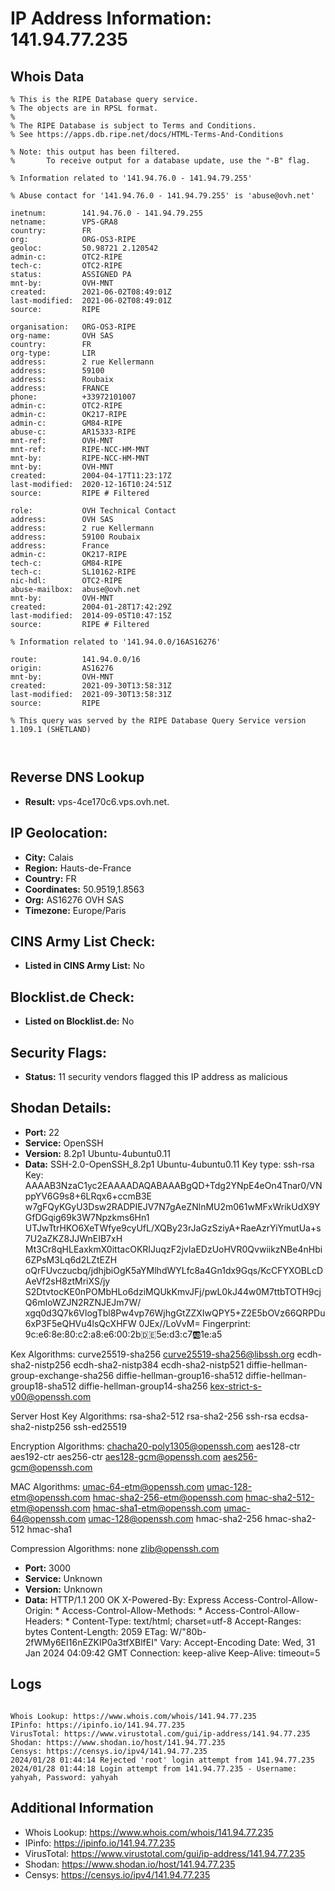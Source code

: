 # IP Address Information: 141.94.77.235

## Whois Data
```
% This is the RIPE Database query service.
% The objects are in RPSL format.
%
% The RIPE Database is subject to Terms and Conditions.
% See https://apps.db.ripe.net/docs/HTML-Terms-And-Conditions

% Note: this output has been filtered.
%       To receive output for a database update, use the "-B" flag.

% Information related to '141.94.76.0 - 141.94.79.255'

% Abuse contact for '141.94.76.0 - 141.94.79.255' is 'abuse@ovh.net'

inetnum:        141.94.76.0 - 141.94.79.255
netname:        VPS-GRA8
country:        FR
org:            ORG-OS3-RIPE
geoloc:         50.98721 2.120542
admin-c:        OTC2-RIPE
tech-c:         OTC2-RIPE
status:         ASSIGNED PA
mnt-by:         OVH-MNT
created:        2021-06-02T08:49:01Z
last-modified:  2021-06-02T08:49:01Z
source:         RIPE

organisation:   ORG-OS3-RIPE
org-name:       OVH SAS
country:        FR
org-type:       LIR
address:        2 rue Kellermann
address:        59100
address:        Roubaix
address:        FRANCE
phone:          +33972101007
admin-c:        OTC2-RIPE
admin-c:        OK217-RIPE
admin-c:        GM84-RIPE
abuse-c:        AR15333-RIPE
mnt-ref:        OVH-MNT
mnt-ref:        RIPE-NCC-HM-MNT
mnt-by:         RIPE-NCC-HM-MNT
mnt-by:         OVH-MNT
created:        2004-04-17T11:23:17Z
last-modified:  2020-12-16T10:24:51Z
source:         RIPE # Filtered

role:           OVH Technical Contact
address:        OVH SAS
address:        2 rue Kellermann
address:        59100 Roubaix
address:        France
admin-c:        OK217-RIPE
tech-c:         GM84-RIPE
tech-c:         SL10162-RIPE
nic-hdl:        OTC2-RIPE
abuse-mailbox:  abuse@ovh.net
mnt-by:         OVH-MNT
created:        2004-01-28T17:42:29Z
last-modified:  2014-09-05T10:47:15Z
source:         RIPE # Filtered

% Information related to '141.94.0.0/16AS16276'

route:          141.94.0.0/16
origin:         AS16276
mnt-by:         OVH-MNT
created:        2021-09-30T13:58:31Z
last-modified:  2021-09-30T13:58:31Z
source:         RIPE

% This query was served by the RIPE Database Query Service version 1.109.1 (SHETLAND)



```
## Reverse DNS Lookup
- **Result:** vps-4ce170c6.vps.ovh.net.

## IP Geolocation:
- **City:** Calais
- **Region:** Hauts-de-France
- **Country:** FR
- **Coordinates:** 50.9519,1.8563
- **Org:** AS16276 OVH SAS
- **Timezone:** Europe/Paris

## CINS Army List Check:
- **Listed in CINS Army List:** 
No

## Blocklist.de Check:
- **Listed on Blocklist.de:** 
No

## Security Flags:
- **Status:** 11 security vendors flagged this IP address as malicious

## Shodan Details:
- **Port:** 22
- **Service:** OpenSSH
- **Version:** 8.2p1 Ubuntu-4ubuntu0.11
- **Data:** SSH-2.0-OpenSSH_8.2p1 Ubuntu-4ubuntu0.11
Key type: ssh-rsa
Key: AAAAB3NzaC1yc2EAAAADAQABAAABgQD+Tdg2YNpE4eOn4Tnar0/VNppYV6G9s8+6LRqx6+ccmB3E
w7gFQyKGyU3Dsw2RADPIEJV7N7gAeZNlnMU2m061wMFxWrikUdX9YGfDGqig69k3W7Npzkms6Hn1
UTJwTtrHKO6XeTWfye9cyUfL/XQBy23rJaGzSziyA+RaeAzrYiYmutUa+s7U2aZKZ8JJWnEIB7xH
Mt3Cr8qHLEaxkmX0ittacOKRIJuqzF2jvIaEDzUoHVR0QvwiikzNBe4nHbi6ZPsM3Lq6d2LZtEZH
oQrFUvczucbq/jdhjbiOgK5aYMlhdWYLfc8a4Gn1dx9Gqs/KcCFYXOBLcDAeVf2sH8ztMriXS/jy
S2DtvtocKE0nPOMbHLo6dziMQUkKmvJFj/pwL0kJ44w0M7ttbTOTH9cjQ6mIoWZJN2RZNJEJm7W/
xgq0d3Q7k6VlogTbl8Pw4vp76WjhgGtZZXIwQPY5+Z2E5bOVz66QRPDu6xP3F5eQHVu4lsQcXHFW
0JEx//LoVvM=
Fingerprint: 9c:e6:8e:80:c2:a8:e6:00:2b:de:5e:d3:c7:ab:1e:a5

Kex Algorithms:
	curve25519-sha256
	curve25519-sha256@libssh.org
	ecdh-sha2-nistp256
	ecdh-sha2-nistp384
	ecdh-sha2-nistp521
	diffie-hellman-group-exchange-sha256
	diffie-hellman-group16-sha512
	diffie-hellman-group18-sha512
	diffie-hellman-group14-sha256
	kex-strict-s-v00@openssh.com

Server Host Key Algorithms:
	rsa-sha2-512
	rsa-sha2-256
	ssh-rsa
	ecdsa-sha2-nistp256
	ssh-ed25519

Encryption Algorithms:
	chacha20-poly1305@openssh.com
	aes128-ctr
	aes192-ctr
	aes256-ctr
	aes128-gcm@openssh.com
	aes256-gcm@openssh.com

MAC Algorithms:
	umac-64-etm@openssh.com
	umac-128-etm@openssh.com
	hmac-sha2-256-etm@openssh.com
	hmac-sha2-512-etm@openssh.com
	hmac-sha1-etm@openssh.com
	umac-64@openssh.com
	umac-128@openssh.com
	hmac-sha2-256
	hmac-sha2-512
	hmac-sha1

Compression Algorithms:
	none
	zlib@openssh.com


- **Port:** 3000
- **Service:** Unknown
- **Version:** Unknown
- **Data:** HTTP/1.1 200 OK
X-Powered-By: Express
Access-Control-Allow-Origin: *
Access-Control-Allow-Methods: *
Access-Control-Allow-Headers: *
Content-Type: text/html; charset=utf-8
Accept-Ranges: bytes
Content-Length: 2059
ETag: W/"80b-2fWMy6EI16nEZKIP0a3tfXBlfEI"
Vary: Accept-Encoding
Date: Wed, 31 Jan 2024 04:09:42 GMT
Connection: keep-alive
Keep-Alive: timeout=5



## Logs
```

Whois Lookup: https://www.whois.com/whois/141.94.77.235
IPinfo: https://ipinfo.io/141.94.77.235
VirusTotal: https://www.virustotal.com/gui/ip-address/141.94.77.235
Shodan: https://www.shodan.io/host/141.94.77.235
Censys: https://censys.io/ipv4/141.94.77.235
2024/01/28 01:44:14 Rejected 'root' login attempt from 141.94.77.235
2024/01/28 01:44:18 Login attempt from 141.94.77.235 - Username: yahyah, Password: yahyah

```
## Additional Information
- Whois Lookup: https://www.whois.com/whois/141.94.77.235
- IPinfo: https://ipinfo.io/141.94.77.235
- VirusTotal: https://www.virustotal.com/gui/ip-address/141.94.77.235
- Shodan: https://www.shodan.io/host/141.94.77.235
- Censys: https://censys.io/ipv4/141.94.77.235

